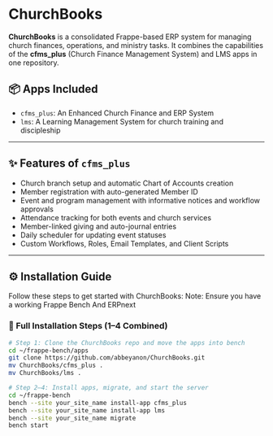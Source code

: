 # ChurchBooks

**ChurchBooks** is a consolidated Frappe-based ERP system for managing church finances, operations, and ministry tasks. It combines the capabilities of the **cfms_plus** (Church Finance Management System) and LMS apps in one repository.

## 📦 Apps Included

- `cfms_plus`: An Enhanced Church Finance and ERP System
- `lms`: A Learning Management System for church training and discipleship 

---

## ✨ Features of `cfms_plus`

- Church branch setup and automatic Chart of Accounts creation
- Member registration with auto-generated Member ID
- Event and program management with informative notices and workflow approvals
- Attendance tracking for both events and church services
- Member-linked giving and auto-journal entries
- Daily scheduler for updating event statuses
- Custom Workflows, Roles, Email Templates, and Client Scripts

---

## ⚙️ Installation Guide

Follow these steps to get started with ChurchBooks:
Note: Ensure you have a working Frappe Bench And ERPnext

### 🚀 Full Installation Steps (1–4 Combined)

```bash
# Step 1: Clone the ChurchBooks repo and move the apps into bench
cd ~/frappe-bench/apps
git clone https://github.com/abbeyanon/ChurchBooks.git
mv ChurchBooks/cfms_plus .
mv ChurchBooks/lms .

# Step 2–4: Install apps, migrate, and start the server
cd ~/frappe-bench
bench --site your_site_name install-app cfms_plus
bench --site your_site_name install-app lms        
bench --site your_site_name migrate
bench start

